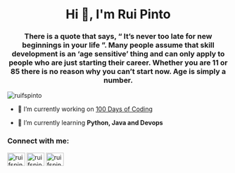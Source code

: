 <h1 align="center">Hi 👋, I'm Rui Pinto</h1>
<h3 align="center">There is a quote that says, “ It’s never too late for new beginnings in your life ”. Many people assume that skill development is an ‘age sensitive’ thing and can only apply to people who are just starting their career. Whether you are 11 or 85 there is no reason why you can’t start now. Age is simply a number. </h3>

<p align="left"> <img src="https://komarev.com/ghpvc/?username=ruifspinto&label=Profile%20views&color=0e75b6&style=flat" alt="ruifspinto" /> </p>

- 🔭 I’m currently working on [100 Days of Coding](https://github.com/RuiFSP/100-days-of-code)

- 🌱 I’m currently learning **Python, Java and Devops**

<h3 align="left">Connect with me:</h3>
<p align="left">
<a href="https://twitter.com/ruifspinto" target="blank"><img align="center" src="https://raw.githubusercontent.com/rahuldkjain/github-profile-readme-generator/master/src/images/icons/Social/twitter.svg" alt="ruifspinto" height="30" width="40" /></a>
<a href="https://linkedin.com/in/ruifspinto" target="blank"><img align="center" src="https://raw.githubusercontent.com/rahuldkjain/github-profile-readme-generator/master/src/images/icons/Social/linked-in-alt.svg" alt="ruifspinto" height="30" width="40" /></a>
<a href="https://www.youtube.com/channel/UCdF1EEyTNkxfIWrSAs4aC1g" target="blank"><img align="center" src="https://raw.githubusercontent.com/rahuldkjain/github-profile-readme-generator/master/src/images/icons/Social/youtube.svg" alt="ruifspinto" height="30" width="40" /></a>
</p>


